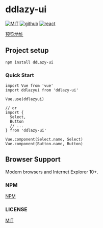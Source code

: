 # ddlazy-ui

<a href="https://opensource.org/licenses/MIT"><img src="https://img.shields.io/badge/license-MIT-brightgreen.svg" alt="MIT"></a>
<a href="https://github.com/Lazydd"><img src="https://img.shields.io/badge/github-Lazydd-brightgreen.svg" alt="github"></a>
<a href="https://github.com/facebook/react"><img src="https://img.shields.io/badge/npm-%5E2.6.11-blue" alt="react"></a>

[预览地址](https://ddlazy.cn/)

## Project setup
```
npm install ddLazy-ui
```

### Quick Start
```
import Vue from 'vue'
import ddlazyui from 'ddlazy-ui'

Vue.use(ddlazyui)

// or
import {
  Select,
  Button
  // ...
} from 'ddlazy-ui'

Vue.component(Select.name, Select)
Vue.component(Button.name, Button)
```

## Browser Support
Modern browsers and Internet Explorer 10+.

### NPM
[NPM](https://www.npmjs.com/package/ddlazy-ui)

### LICENSE
[MIT](https://github.com/ElemeFE/element/blob/dev/LICENSE)
